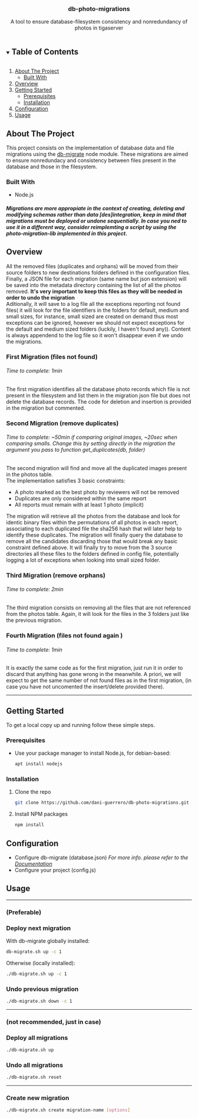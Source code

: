 <!--
*** Thanks for checking out the Best-README-Template. If you have a suggestion
*** that would make this better, please fork the repo and create a pull request
*** or simply open an issue with the tag "enhancement".
*** Thanks again! Now go create something AMAZING! :D
***
***
***
*** To avoid retyping too much info. Do a search and replace for the following:
*** dani-guerrero, db-photo-migrations, twitter_handle, email, db-photo-migrations, A tool to remove duplicate photos in tigaserver
-->



<!-- PROJECT SHIELDS -->
<!--
*** I'm using markdown "reference style" links for readability.
*** Reference links are enclosed in brackets [ ] instead of parentheses ( ).
*** See the bottom of this document for the declaration of the reference variables
*** for contributors-url, forks-url, etc. This is an optional, concise syntax you may use.
*** https://www.markdownguide.org/basic-syntax/#reference-style-links
-->
<p align="center">
  <a href="https://github.com/dani-guerrero/db-photo-migrations">
  </a>

  <h3 align="center">db-photo-migrations</h3>

  <p align="center">
    A tool to ensure database-filesystem consistency and nonredundancy of photos in tigaserver
    <br />
</p>



<!-- TABLE OF CONTENTS -->
<details open="open">
  <summary><h2 style="display: inline-block">Table of Contents</h2></summary>
  <ol>
    <li>
      <a href="#about-the-project">About The Project</a>
      <ul>
        <li><a href="#built-with">Built With</a></li>
      </ul>
    </li>
    <li>
      <a href="#overview">Overview</a>
    </li>
    <li>
      <a href="#getting-started">Getting Started</a>
      <ul>
        <li><a href="#prerequisites">Prerequisites</a></li>
        <li><a href="#installation">Installation</a></li>
      </ul>
    <li>
      <a href="#configuration">Configuration</a>
    </li>
    </li>
    <li><a href="#usage">Usage</a></li>
  </ol>
</details>



<!-- ABOUT THE PROJECT -->
## About The Project

This project consists on the implementation of database data and file migrations using the [db-migrate](https://db-migrate.readthedocs.io/en/) node module. These migrations are aimed to ensure nonredundacy and consistency between files present in the database and those in the filesystem.
  

### Built With

* []() Node.js
##### Migrations are more appropiate in the context of creating, deleting and modifying schemas rather than data [des]integration, keep in mind that migrations must be deployed or undone sequentially. In case you ned to use it in a different way, consider reimplemting a script by using the photo-migration-lib implemented in this project.

## Overview

All the removed files (duplicates and orphans) will be moved from their source folders to new destinations folders defined in the configuration files.  
Finally, a JSON file for each migration (same name but json extension) will be saved into the metadata directory containing the list of all the photos removed. **It's very important to keep this files as they will be needed in order to undo the migration**  
Aditionally, it will save to a log file all the exceptions reporting not found files( it will look for the file identifiers in the folders for default, medium and small sizes, for instance, small sized are created on demand thus most exceptions can be ignored, however we should not expect exceptions for the default and medium sized folders (luckily, I haven't found any)). Content is always appendend to the log file so it won't disappear even if we undo the migrations.

### First Migration (files not found)
###### Time to complete: 1min 
The first migration identifies all the database photo records which file is not present in the filesystem and list them in the migration json file but does not delete the database records. The code for deletion and insertion is provided in the migration but commented.
### Second Migration (remove duplicates)
###### Time to complete: ~50min if comparing original images, ~20sec when comparing smalls. Change this by setting directly in the migration the argument you pass to function get_duplicates(db, folder)
  The second migration will find and move all the duplicated images present in the photos table.   
  The implementation satisfies 3 basic constraints:  
  * A photo marked as the best photo by reviewers will not be removed
  * Duplicates are only considered within the same report
  * All reports must remain with at least 1 photo (implicit)
   
The migration will  retrieve all the photos from the database and look for identic binary files within the permutations of all photos in each report, associating to each duplicated file the sha256 hash that will later help to identify these duplicates. The migration will finally query the database to remove all the candidates discarding those that would break any basic constraint defined above. It will finally try to move from the 3 source directories all these files to the folders defined in config file, potentially logging a lot of exceptions when looking into small sized folder.
### Third Migration (remove orphans)
###### Time to complete: 2min 
  The third migration consists on removing all the files that are not referenced from the photos table. Again, it will look for the files in the 3 folders just like the previous migration.

### Fourth Migration (files not found again )
###### Time to complete: 1min 
  It is exactly the same code as for the first migration, just run it in order to discard that anything has gone wrong in the meanwhile. A priori, we will expect to get the same number of not found files as in the first migration, (in case you have not uncomented the insert/delete provided there).

<hr>

<!-- GETTING STARTED -->
## Getting Started

To get a local copy up and running follow these simple steps.

### Prerequisites

* Use your package manager to install Node.js, for debian-based:
  ```sh
  apt install nodejs
  ```

### Installation

1. Clone the repo
   ```sh
   git clone https://github.com/dani-guerrero/db-photo-migrations.git
   ```
2. Install NPM packages
   ```sh
   npm install
   ```



<!-- USAGE EXAMPLES -->
## Configuration

* Configure db-migrate (database.json)
_For more info. please refer to the [Documentation](https://db-migrate.readthedocs.io/en/latest/Getting%20Started/configuration/)_  
* Configure your project (config.js)
<!-- USAGE EXAMPLES -->
## Usage
<hr>

### (Preferable)
### Deploy next migration 
With db-migrate globally installed:  
```sh
db-migrate.sh up -c 1
```
Otherwise (locally installed):  
```sh
./db-migrate.sh up -c 1
```

### Undo previous migration
```sh
./db-migrate.sh down -c 1
```
<hr >

### (not recommended, just in case) 
### Deploy all migrations 
```sh
./db-migrate.sh up
```
### Undo all migrations

```sh
./db-migrate.sh reset
```

<hr>

### Create new migration
```sh
./db-migrate.sh create migration-name [options]
```
